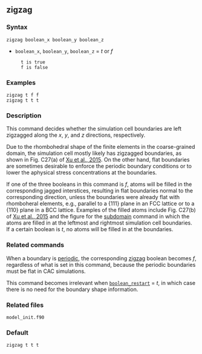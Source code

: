 ## zigzag

### Syntax

	zigzag boolean_x boolean_y boolean_z

* `boolean_x`, `boolean_y`, `boolean_z` = _t_ or _f_

		t is true
		f is false

### Examples

	zigzag t f f
	zigzag t t t

### Description

This command decides whether the simulation cell boundaries are left zigzagged along the _x_, _y_, and _z_ directions, respectively.

Due to the rhombohedral shape of the finite elements in the coarse-grained domain, the simulation cell mostly likely has zigzagged boundaries, as shown in Fig. C27(a) of [Xu et al., 2015](http://dx.doi.org/10.1016/j.ijplas.2015.05.007). On the other hand, flat boundaries are sometimes desirable to enforce the periodic boundary conditions or to lower the aphysical stress concentrations at the boundaries.

If one of the three booleans in this command is _f_, atoms will be filled in the corresponding jagged interstices, resulting in flat boundaries normal to the corresponding direction, unless the boundaries were already flat with rhomboheral elements, e.g., parallel to a {111} plane in an FCC lattice or to a {110} plane in a BCC lattice. Examples of the filled atoms include Fig. C27(b) of [Xu et al., 2015](http://dx.doi.org/10.1016/j.ijplas.2015.05.007) and the figure for the [subdomain](subdomain.md) command in which the atoms are filled in at the leftmost and rightmost simulation cell boundaries. If a certain boolean is _t_, no atoms will be filled in at the boundaries.

### Related commands

When a boundary is [periodic](boundary.md), the corresponding [zigzag](zigzag.md) boolean becomes _f_, regardless of what is set in this command, because the periodic boundaries must be flat in CAC simulations.

This command becomes irrelevant when [`boolean_restart`](restart.md) = _t_, in which case there is no need for the boundary shape information.

### Related files

`model_init.f90`

### Default

	zigzag t t t